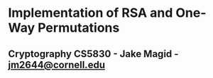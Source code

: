 # Implementation of RSA and One-Way Permutations
## Cryptography CS5830 - Jake Magid - jm2644@cornell.edu
